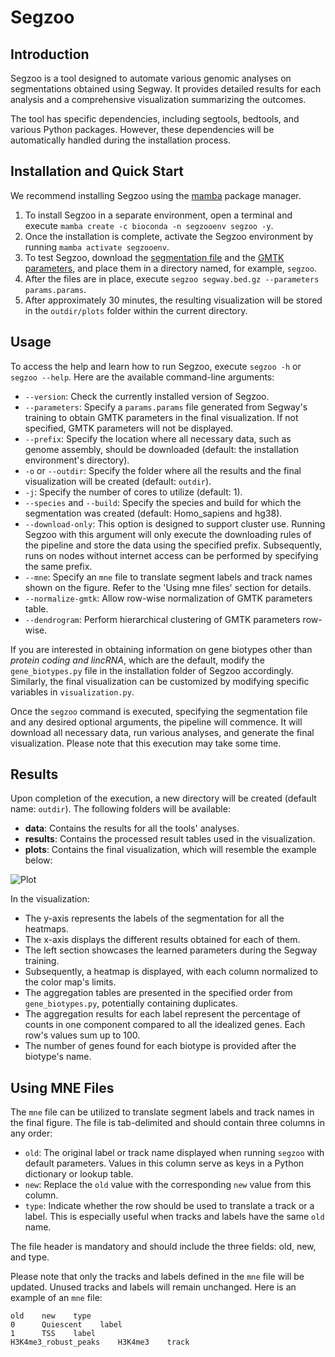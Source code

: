 # Segzoo

## Introduction

Segzoo is a tool designed to automate various genomic analyses on segmentations obtained using Segway. It provides detailed results for each analysis and a comprehensive visualization summarizing the outcomes.

The tool has specific dependencies, including segtools, bedtools, and various Python packages. However, these dependencies will be automatically handled during the installation process.

## Installation and Quick Start

We recommend installing Segzoo using the [mamba](https://mamba.readthedocs.io/en/latest/mamba-installation.html#mamba-install) package manager.

1. To install Segzoo in a separate environment, open a terminal and execute `mamba create -c bioconda -n segzooenv segzoo -y`.
2. Once the installation is complete, activate the Segzoo environment by running `mamba activate segzooenv`.
3. To test Segzoo, download the [segmentation file](https://segway.hoffmanlab.org/2018/protocol/trackhub/hg38/segway.bed.gz) and the [GMTK parameters](https://segway.hoffmanlab.org/2018/protocol/params/params.params), and place them in a directory named, for example, `segzoo`.
4. After the files are in place, execute `segzoo segway.bed.gz --parameters params.params`.
5. After approximately 30 minutes, the resulting visualization will be stored in the `outdir/plots` folder within the current directory.

## Usage

To access the help and learn how to run Segzoo, execute `segzoo -h` or `segzoo --help`. Here are the available command-line arguments:

- `--version`: Check the currently installed version of Segzoo.
- `--parameters`: Specify a `params.params` file generated from Segway's training to obtain GMTK parameters in the final visualization. If not specified, GMTK parameters will not be displayed.
- `--prefix`: Specify the location where all necessary data, such as genome assembly, should be downloaded (default: the installation environment's directory).
- `-o` or `--outdir`: Specify the folder where all the results and the final visualization will be created (default: `outdir`).
- `-j`: Specify the number of cores to utilize (default: 1).
- `--species` and `--build`: Specify the species and build for which the segmentation was created (default: Homo_sapiens and hg38).
- `--download-only`: This option is designed to support cluster use. Running Segzoo with this argument will only execute the downloading rules of the pipeline and store the data using the specified prefix. Subsequently, runs on nodes without internet access can be performed by specifying the same prefix.
- `--mne`: Specify an `mne` file to translate segment labels and track names shown on the figure. Refer to the 'Using mne files' section for details.
- `--normalize-gmtk`: Allow row-wise normalization of GMTK parameters table.
- `--dendrogram`: Perform hierarchical clustering of GMTK parameters row-wise.

If you are interested in obtaining information on gene biotypes other than *protein coding and lincRNA*, which are the default, modify the `gene_biotypes.py` file in the installation folder of Segzoo accordingly. Similarly, the final visualization can be customized by modifying specific variables in `visualization.py`.

Once the `segzoo` command is executed, specifying the segmentation file and any desired optional arguments, the pipeline will commence. It will download all necessary data, run various analyses, and generate the final visualization. Please note that this execution may take some time.

## Results

Upon completion of the execution, a new directory will be created (default name: `outdir`). The following folders will be available:

- **data**: Contains the results for all the tools' analyses.
- **results**: Contains the processed result tables used in the visualization.
- **plots**: Contains the final visualization, which will resemble the example below:

![Plot](https://github.com/mmendez12/segzoo/blob/master/plots/normalized_plot.png)

In the visualization:
- The y-axis represents the labels of the segmentation for all the heatmaps.
- The x-axis displays the different results obtained for each of them.
- The left section showcases the learned parameters during the Segway training.
- Subsequently, a heatmap is displayed, with each column normalized to the color map's limits.
- The aggregation tables are presented in the specified order from `gene_biotypes.py`, potentially containing duplicates.
- The aggregation results for each label represent the percentage of counts in one component compared to all the idealized genes. Each row's values sum up to 100.
- The number of genes found for each biotype is provided after the biotype's name.

## Using MNE Files

The `mne` file can be utilized to translate segment labels and track names in the final figure. The file is tab-delimited and should contain three columns in any order:

- `old`: The original label or track name displayed when running `segzoo` with default parameters. Values in this column serve as keys in a Python dictionary or lookup table.
- `new`: Replace the `old` value with the corresponding `new` value from this column.
- `type`: Indicate whether the row should be used to translate a track or a label. This is especially useful when tracks and labels have the same `old` name.

The file header is mandatory and should include the three fields: old, new, and type.

Please note that only the tracks and labels defined in the `mne` file will be updated. Unused tracks and labels will remain unchanged. Here is an example of an `mne` file:

```plaintext
old    new    type
0      Quiescent    label
1      TSS    label
H3K4me3_robust_peaks    H3K4me3    track
```

